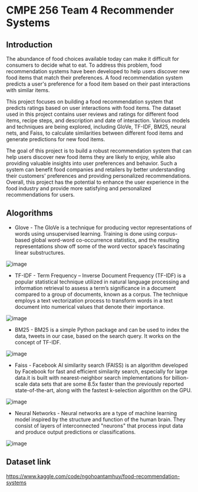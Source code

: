# CMPE 256 Team 4 Recommender Systems

## Introduction
The abundance of food choices available today can make it difficult for consumers to decide what to eat. To address this problem, food recommendation systems have been developed to help users discover new food items that match their preferences. A food recommendation system predicts a user's preference for a food item based on their past interactions with similar items.

This project focuses on building a food recommendation system that predicts ratings based on user interactions with food items. The dataset used in this project contains user reviews and ratings for different food items, recipe steps, and description and date of interaction. Various models and techniques are being explored, including GloVe, TF-IDF, BM25, neural nets, and Faiss, to calculate similarities between different food items and generate predictions for new food items.

The goal of this project is to build a robust recommendation system that can help users discover new food items they are likely to enjoy, while also providing valuable insights into user preferences and behavior. Such a system can benefit food companies and retailers by better understanding their customers' preferences and providing personalized recommendations. Overall, this project has the potential to enhance the user experience in the food industry and provide more satisfying and personalized recommendations for users.

## Alogorithms
- Glove - The GloVe is a technique for producing vector representations of words using unsupervised learning. Training is done using corpus-based global word-word co-occurrence statistics, and the resulting representations show off some of the word vector space’s fascinating linear substructures.

![image](https://user-images.githubusercontent.com/57043103/235396254-23acf871-037c-4647-858b-82fc3ce5d6de.png)

- TF-IDF - Term Frequency – Inverse Document Frequency (TF-IDF) is a popular statistical technique utilized in natural language processing and information retrieval to assess a term’s significance in a document compared to a group of documents, known as a corpus. The technique employs a text vectorization process to transform words in a text document into numerical values that denote their importance.

![image](https://user-images.githubusercontent.com/57043103/235396207-42190773-2942-4b44-bf8b-e84368af751e.png)

- BM25 - BM25 is a simple Python package and can be used to index the data, tweets in our case, based on the search query. It works on the concept of TF-IDF. 

![image](https://user-images.githubusercontent.com/57043103/235396293-9fd78407-3a84-49be-95d3-e1ae4dc8d23a.png)

- Faiss - Facebook AI similarity search (FAISS) is an algorithm developed by Facebook for fast and efficient similarity search, especially for large data.it is built with nearest-neighbor search implementations for billion-scale data sets that are some 8.5x faster than the previously reported state-of-the-art, along with the fastest k-selection algorithm on the GPU.

![image](https://user-images.githubusercontent.com/57043103/235396266-080b1fe0-3b65-4fa0-a1e6-c68628bad3f8.png)

- Neural Networks - Neural networks are a type of machine learning model inspired by the structure and function of the human brain. They consist of layers of interconnected "neurons" that process input data and produce output predictions or classifications.

![image](https://user-images.githubusercontent.com/57043103/235396242-cf5cc326-9794-4f75-aac6-2a78f5844e32.png)

  
## Dataset link
https://www.kaggle.com/code/ngohoantamhuy/food-recommendation-systems
